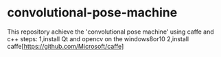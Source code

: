 # convolutional-pose-machine
This repository achieve the 'convolutional pose machine' using caffe and c++
steps:
1,install Qt and opencv on the windows8or10
2,install caffe[https://github.com/Microsoft/caffe]
